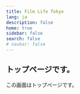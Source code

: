 ```yaml
---
title: Film Life Tokyo
lang: ja
description: false
home: true
sidebar: false
search: false
# navbar: false
---
```

## トップページです。
この画面はトップページです。
